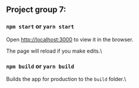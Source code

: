 ## Project group 7:

### `npm start` or `yarn start`

Open [http://localhost:3000](http://localhost:3000) to view it in the browser.

The page will reload if you make edits.\

### `npm build` or `yarn build`

Builds the app for production to the `build` folder.\

